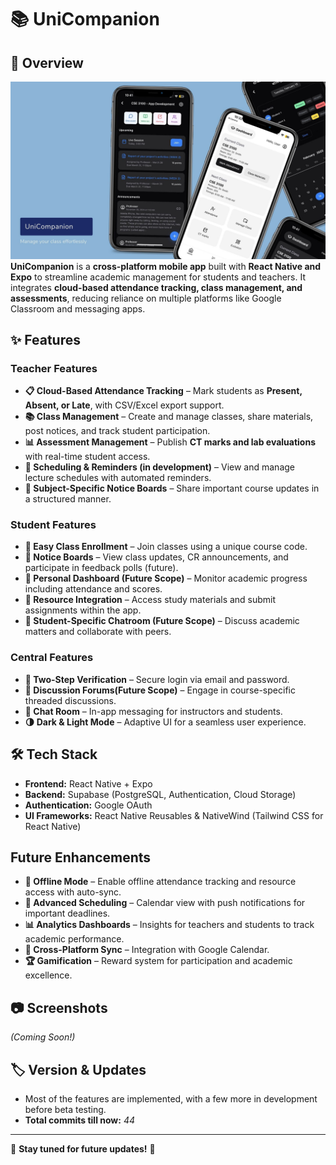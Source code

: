# 📚 UniCompanion  

## 🚀 Overview  
![App Banner](https://github.com/helix-77/UniCompanion-readme/blob/main/Banner.jpg)
**UniCompanion** is a **cross-platform mobile app** built with **React Native and Expo** to streamline academic management for students and teachers. It integrates **cloud-based attendance tracking, class management, and assessments**, reducing reliance on multiple platforms like Google Classroom and messaging apps.  



## ✨ Features  

### Teacher Features  
- **📋 Cloud-Based Attendance Tracking** – Mark students as **Present, Absent, or Late**, with CSV/Excel export support.  
- **📚 Class Management** – Create and manage classes, share materials, post notices, and track student participation.  
- **📊 Assessment Management** – Publish **CT marks and lab evaluations** with real-time student access.  
- **📅 Scheduling & Reminders (in development)** – View and manage lecture schedules with automated reminders.  
- **📢 Subject-Specific Notice Boards** – Share important course updates in a structured manner.  

### Student Features  
- **📌 Easy Class Enrollment** – Join classes using a unique course code.  
- **📖 Notice Boards** – View class updates, CR announcements, and participate in feedback polls (future).  
- **📅 Personal Dashboard (Future Scope)** – Monitor academic progress including attendance and scores.  
- **📝 Resource Integration** – Access study materials and submit assignments within the app.  
- **💬 Student-Specific Chatroom (Future Scope)** – Discuss academic matters and collaborate with peers.  

### Central Features  
- **🔐 Two-Step Verification** – Secure login via email and password.  
- **💬 Discussion Forums(Future Scope)** – Engage in course-specific threaded discussions.  
- **📩 Chat Room** – In-app messaging for instructors and students.  
- **🌗 Dark & Light Mode** – Adaptive UI for a seamless user experience.  



## 🛠️ Tech Stack  
- **Frontend:** React Native + Expo  
- **Backend:** Supabase (PostgreSQL, Authentication, Cloud Storage)  
- **Authentication:** Google OAuth  
- **UI Frameworks:** React Native Reusables & NativeWind (Tailwind CSS for React Native)  


  
## Future Enhancements  
- **📶 Offline Mode** – Enable offline attendance tracking and resource access with auto-sync.  
- **📆 Advanced Scheduling** – Calendar view with push notifications for important deadlines.  
- **📊 Analytics Dashboards** – Insights for teachers and students to track academic performance.  
- **🔗 Cross-Platform Sync** – Integration with Google Calendar.  
- **🏆 Gamification** – Reward system for participation and academic excellence.  



## 📷 Screenshots  
*(Coming Soon!)*  



## 🏷️ Version & Updates  
- Most of the features are implemented, with a few more in development before beta testing.  
- **Total commits till now:** *44*  

---

🔗 **Stay tuned for future updates!** 🚀  
